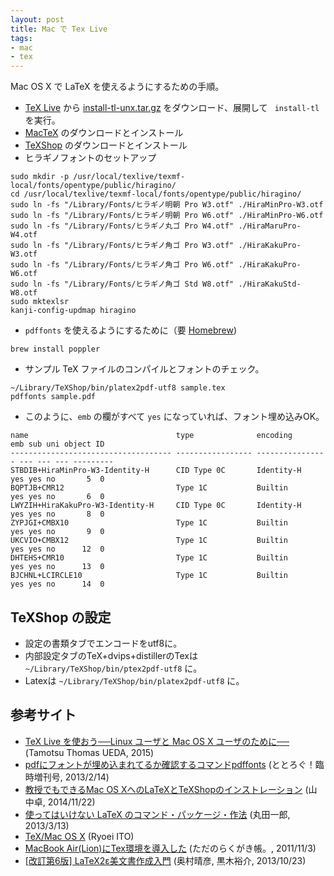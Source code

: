 ```yaml
---
layout: post
title: Mac で Tex Live
tags:
- mac
- tex
---
```

Mac OS X で LaTeX を使えるようにするための手順。

- [TeX Live](http://www.tug.org/texlive/) から [install-tl-unx.tar.gz](http://mirror.ctan.org/systems/texlive/tlnet/install-tl-unx.tar.gz) をダウンロード、展開して ``` install-tl``` を実行。
- [MacTeX](http://tug.org/mactex/) のダウンロードとインストール
- [TeXShop](http://darkwing.uoregon.edu/~koch/texshop/texshop.html) のダウンロードとインストール
- ヒラギノフォントのセットアップ

~~~
sudo mkdir -p /usr/local/texlive/texmf-local/fonts/opentype/public/hiragino/
cd /usr/local/texlive/texmf-local/fonts/opentype/public/hiragino/
sudo ln -fs "/Library/Fonts/ヒラギノ明朝 Pro W3.otf" ./HiraMinPro-W3.otf 
sudo ln -fs "/Library/Fonts/ヒラギノ明朝 Pro W6.otf" ./HiraMinPro-W6.otf
sudo ln -fs "/Library/Fonts/ヒラギノ丸ゴ Pro W4.otf" ./HiraMaruPro-W4.otf
sudo ln -fs "/Library/Fonts/ヒラギノ角ゴ Pro W3.otf" ./HiraKakuPro-W3.otf
sudo ln -fs "/Library/Fonts/ヒラギノ角ゴ Pro W6.otf" ./HiraKakuPro-W6.otf
sudo ln -fs "/Library/Fonts/ヒラギノ角ゴ Std W8.otf" ./HiraKakuStd-W8.otf
sudo mktexlsr
kanji-config-updmap hiragino
~~~

- ```pdffonts``` を使えるようにするために（要 [Homebrew](http://brew.sh/index_ja.html))

~~~
brew install poppler
~~~

- サンプル TeX ファイルのコンパイルとフォントのチェック。

~~~
~/Library/TeXShop/bin/platex2pdf-utf8 sample.tex
pdffonts sample.pdf
~~~

- このように、```emb``` の欄がすべて ```yes``` になっていれば、フォント埋め込みOK。

~~~
name                                 type              encoding         emb sub uni object ID
------------------------------------ ----------------- ---------------- --- --- --- ---------
STBDIB+HiraMinPro-W3-Identity-H      CID Type 0C       Identity-H       yes yes no       5  0
BQPTJB+CMR12                         Type 1C           Builtin          yes yes no       6  0
LWYZIH+HiraKakuPro-W3-Identity-H     CID Type 0C       Identity-H       yes yes no       8  0
ZYPJGI+CMBX10                        Type 1C           Builtin          yes yes no       9  0
UKCVIO+CMBX12                        Type 1C           Builtin          yes yes no      12  0
DHTEHS+CMR10                         Type 1C           Builtin          yes yes no      13  0
BJCHNL+LCIRCLE10                     Type 1C           Builtin          yes yes no      14  0
~~~

## TeXShop の設定
- 設定の書類タブでエンコードをutf8に。
- 内部設定タブのTeX+dvips+distillerのTexは ```~/Library/TeXShop/bin/ptex2pdf-utf8``` に。
- Latexは ```~/Library/TeXShop/bin/platex2pdf-utf8``` に。

## 参考サイト
- [TeX Live を使おう──Linux ユーザと Mac OS X ユーザのために──](http://fugenji.org/~thomas/texlive-guide/index.html) (Tamotsu Thomas UEDA, 2015)
- [pdfにフォントが埋め込まれてるか確認するコマンドpdffonts](http://ototorosama.hatenablog.com/entry/2013/02/14/055355) (ととろぐ！臨時増刊号, 2013/2/14)
- [教授でもできるMac OS XへのLaTeXとTeXShopのインストレーション](http://osksn2.hep.sci.osaka-u.ac.jp/~taku/osx/install_ptex.html) (山中卓, 2014/11/22)
- [使ってはいけない LaTeX のコマンド・パッケージ・作法](http://ichiro-maruta.blogspot.jp/2013/03/latex.html) (丸田一郎, 2013/3/13)
- [TeX/Mac OS X](http://mizupc8.bio.mie-u.ac.jp/pukiwiki/index.php?TeX%2FMac%20OS%20X) (Ryoei ITO)
- [MacBook Air(Lion)にTex環境を導入した](http://d.hatena.ne.jp/takc923/20111103/1320284492) (ただのらくがき帳。, 2011/11/3)
- [[改訂第6版] LaTeX2ε美文書作成入門](http://www.amazon.co.jp/dp/4774160458/) (奥村晴彦, 黒木裕介, 2013/10/23)

